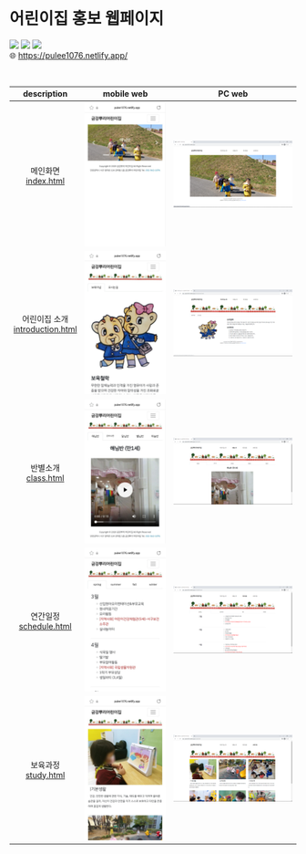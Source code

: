 # 어린이집 홍보 웹페이지
![](https://img.shields.io/badge/HTML5-E34F26?style=flat-square&logo=html5&logoColor=white)
![](https://img.shields.io/badge/CSS3-1572B6?style=flat-square&logo=css3&logoColor=white)
![](https://img.shields.io/badge/Bootstrap-7952B3?style=flat-square&logo=bootstrap&logoColor=white)
<br/>
:globe_with_meridians: https://pulee1076.netlify.app/ 

<br/>

|description|mobile web|PC web|
|:---:|:---:|:---:|
|메인화면<br>[index.html](index.html)|![](readmeImg/mobile1.jpg)|![](readmeImg/pc1.png)|
|어린이집 소개<br>[introduction.html](introduction.html)|![](readmeImg/mobile2.jpg)|![](readmeImg/pc2.png)|
|반별소개<br>[class.html](class.html)|![](readmeImg/mobile3.jpg)|![](readmeImg/pc3.png)|
|연간일정<br>[schedule.html](schedule.html)|![](readmeImg/mobile4.jpg)|![](readmeImg/pc4.png)|
|보육과정<br>[study.html](study.html)|![](readmeImg/mobile5.jpg)|![](readmeImg/pc5.png)|
